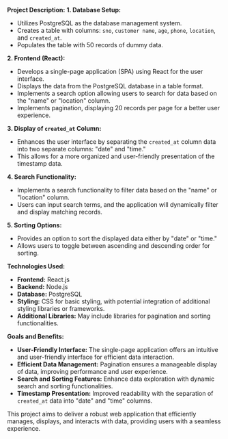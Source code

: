 **Project Description:**
**1. Database Setup:**
   - Utilizes PostgreSQL as the database management system.
   - Creates a table with columns: `sno`, `customer name`, `age`, `phone`, `location`, and `created_at`.
   - Populates the table with 50 records of dummy data.

**2. Frontend (React):**
   - Develops a single-page application (SPA) using React for the user interface.
   - Displays the data from the PostgreSQL database in a table format.
   - Implements a search option allowing users to search for data based on the "name" or "location" column.
   - Implements pagination, displaying 20 records per page for a better user experience.

**3. Display of `created_at` Column:**
   - Enhances the user interface by separating the `created_at` column data into two separate columns: "date" and "time."
   - This allows for a more organized and user-friendly presentation of the timestamp data.

**4. Search Functionality:**
   - Implements a search functionality to filter data based on the "name" or "location" column.
   - Users can input search terms, and the application will dynamically filter and display matching records.

**5. Sorting Options:**
   - Provides an option to sort the displayed data either by "date" or "time."
   - Allows users to toggle between ascending and descending order for sorting.

**Technologies Used:**
   - **Frontend:** React.js
   - **Backend:** Node.js
   - **Database:** PostgreSQL
   - **Styling:** CSS for basic styling, with potential integration of additional styling libraries or frameworks.
   - **Additional Libraries:** May include libraries for pagination and sorting functionalities.

**Goals and Benefits:**
   - **User-Friendly Interface:** The single-page application offers an intuitive and user-friendly interface for efficient data interaction.
   - **Efficient Data Management:** Pagination ensures a manageable display of data, improving performance and user experience.
   - **Search and Sorting Features:** Enhance data exploration with dynamic search and sorting functionalities.
   - **Timestamp Presentation:** Improved readability with the separation of `created_at` data into "date" and "time" columns.

This project aims to deliver a robust web application that efficiently manages, displays, and interacts with data, providing users with a seamless experience.
